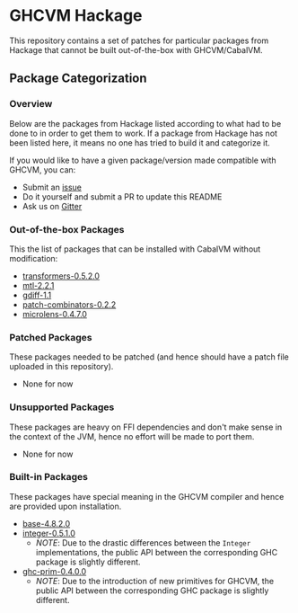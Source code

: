 # GHCVM Hackage

This repository contains a set of patches for particular packages from Hackage that cannot be built out-of-the-box with GHCVM/CabalVM.

## Package Categorization

### Overview

Below are the packages from Hackage listed according to what had to be done to in order to get them to work. If a package from Hackage has not been listed here, it means no one has tried to build it and categorize it.

If you would like to have a given package/version made compatible with GHCVM, you can:

- Submit an [issue](issues)
- Do it yourself and submit a PR to update this README
- Ask us on [Gitter](https://gitter.im/rahulmutt/ghcvm)

### Out-of-the-box Packages
This the list of packages that can be installed with CabalVM without modification:
- [transformers-0.5.2.0](https://hackage.haskell.org/package/transformers-0.5.2.0)
- [mtl-2.2.1](https://hackage.haskell.org/package/mtl-2.2.1)
- [gdiff-1.1](https://hackage.haskell.org/package/gdiff-1.1)
- [patch-combinators-0.2.2](https://hackage.haskell.org/package/patch-combinators-0.2.2)
- [microlens-0.4.7.0](https://hackage.haskell.org/package/microlens-0.4.7.0)

### Patched Packages
These packages needed to be patched (and hence should have a patch file uploaded in this repository).
- None for now

### Unsupported Packages
These packages are heavy on FFI dependencies and don't make sense in the context of the JVM, hence no effort will be made to port them.
- None for now


### Built-in Packages
These packages have special meaning in the GHCVM compiler and hence are provided upon installation.
- [base-4.8.2.0](https://hackage.haskell.org/package/base-4.8.2.0)
- [integer-0.5.1.0](https://hackage.haskell.org/package/integer-gmp-0.5.1.0)
  - *NOTE*: Due to the drastic differences between the `Integer` implementations,
            the public API between the corresponding GHC package is slightly different.
- [ghc-prim-0.4.0.0](https://hackage.haskell.org/package/ghc-prim-0.4.0.0)
  - *NOTE*: Due to the introduction of new primitives for GHCVM,
            the public API between the corresponding GHC package is slightly different.
